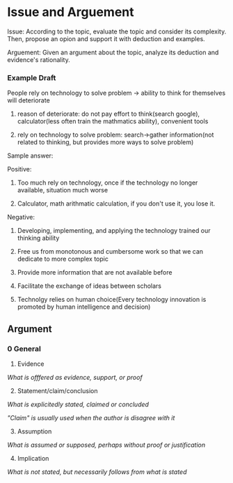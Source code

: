 # Issue and Arguement

Issue: According to the topic, evaluate the topic and consider its complexity. Then, propose an opion and support it with deduction and examples.

Arguement: Given an argument about the topic, analyze its deduction and evidence's rationality.

### Example Draft

People rely on technology to solve problem -> ability to think for themselves will deteriorate

1. reason of deteriorate: do not pay effort to think(search google), calculator(less often train the mathmatics ability), convenient tools

2. rely on technology to solve problem: search->gather information(not related to thinking, but provides more ways to solve problem)

Sample answer:

Positive: 

1. Too much rely on technology, once if the technology no longer available, situation much worse 

2. Calculator, math arithmatic calculation, if you don't use it, you lose it.

Negative:

1. Developing, implementing, and applying the technology trained our thinking ability

2. Free us from monotonous and cumbersome work so that we can dedicate to more complex topic

3. Provide more information that are not available before

4. Facilitate the exchange of ideas between scholars

5. Technolgy relies on human choice(Every technology innovation is promoted by human intelligence and decision)

## Argument

### 0 General

1. Evidence

_What is offfered as evidence, support, or proof_

2. Statement/claim/conclusion

_What is explicitedly stated, claimed or concluded_

*"Claim" is usually used when the author is disagree with it*

3. Assumption

_What is assumed or supposed, perhaps without proof or justification_

4. Implication

_What is not stated, but necessarily follows from what is stated_
